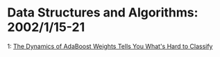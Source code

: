 # Data Structures and Algorithms: 2002/1/15-21  
1: [The Dynamics of AdaBoost Weights Tells You What's Hard to Classify](https://doi.org/10.48550/arXiv.cs/0201014)  